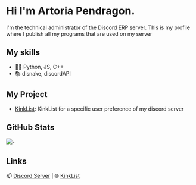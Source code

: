 # Hi I'm Artoria Pendragon.

I'm the technical administrator of the Discord ERP server. This is my profile where I publish all my programs that are used on my server

## My skills
- 👩‍💻 Python, JS, C++
- 📚 disnake, discordAPI

## My Project
- [KinkList](https://github.com/ArtoriaDiscord/ERPFinderKinkList): KinkList for a specific user preference of my discord server

## GitHub Stats
![](http://github-profile-summary-cards.vercel.app/api/cards/profile-details?username=ArtoriaDiscord&theme=great_gatsby)-

## Links
📫 [Discord Server](mailto:your-email@example.com) | 🌐 [KinkList](https://your-website.com)
